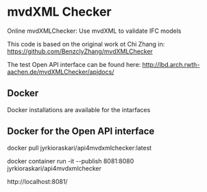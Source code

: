 # mvdXML Checker
Online mvdXMLChecker: Use mvdXML to validate IFC models


This code is based on the original work ot Chi Zhang in: 	
https://github.com/BenzclyZhang/mvdXMLChecker


The test Open API interface can be found here:
http://lbd.arch.rwth-aachen.de/mvdXMLChecker/apidocs/

## Docker
Docker installations are available for the intarfaces

## Docker for the Open API interface

docker pull jyrkioraskari/api4mvdxmlchecker:latest

docker container run -it --publish 8081:8080 jyrkioraskari/api4mvdxmlchecker

http://localhost:8081/


